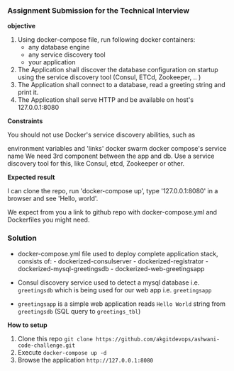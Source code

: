### Assignment Submission for the Technical Interview

**objective**

1. Using docker-compose file, run following docker containers:
    - any database engine
    - any service discovery tool
    - your application
2. The Application shall discover the database configuration on startup using the service discovery tool (Consul, ETCd, Zookeeper, .. )
3. The Application shall connect to a database, read a greeting string and print it.
4. The Application shall serve HTTP and be available on host's 127.0.0.1:8080

**Constraints**

You should not use Docker's service discovery abilities, such as

environment variables and 'links'
docker swarm
docker compose's service name
We need 3rd component between the app and db.
Use a service discovery tool for this, like Consul, etcd, Zookeeper or other.

**Expected result**

I can clone the repo, run 'docker-compose up', type '127.0.0.1:8080' in a browser and see 'Hello, world'.

We expect from you a link to github repo with docker-compose.yml and Dockerfiles you might need.

### Solution

* docker-compose.yml file used to deploy complete application stack, consists of:
       - dockerized-consulserver
       - dockerized-registrator 
       - dockerized-mysql-greetingsdb
       - dockerized-web-greetingsapp

* Consul discovery service used to detect a mysql database i.e. `greetingsdb` which is being used for our web app i.e. `greetingsapp`

* `greetingsapp` is a simple web application reads `Hello World` string from `greetingsdb` (SQL query to `greetings_tbl`)

**How to setup**

1. Clone this repo `git clone https://github.com/akgitdevops/ashwani-code-challenge.git`
2. Execute `docker-compose up -d`
3. Browse the application `http://127.0.0.1:8080`







